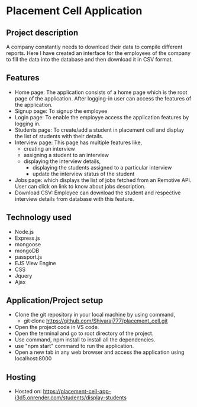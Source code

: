 # Placement Cell Application

## Project description

A company constantly needs to download their data to compile different reports. Here I have created an interface for the employees of the company to fill the data into the database and then download it in CSV format.

## Features

- Home page: The application consists of a home page which is the root page of the application. After logging-in user can access the features of the application.
- Signup page: To signup the employee
- Login page: To enable the employye access the application features by logging in.
- Students page: To create/add a student in placement cell and display the list of students with their details.
- Interview page: This page has multiple features like,
    - creating an interview 
    - assigning a student to an interview 
    - displaying the interview details,
        - displaying the students assigned to a particular interview
        - update the interview status of the student
- Jobs page: which displays the list of jobs fetched from an Remotive API. User can click on link to know about jobs description.
- Download CSV: Employee can download the student and respective interview details from database with this feature.

## Technology used

- Node.js
- Express.js
- mongoose
- mongoDB
- passport.js
- EJS View Engine
- CSS
- Jquery
- Ajax

## Application/Project setup

- Clone the git repository in your local machine by using command,
    - git clone https://github.com/Shivaraj777/placement_cell.git
- Open the project code in VS code.
- Open the terminal and go to root directory of the project.
- Use command, npm install to install all the dependencies.
- use "npm start" command to run the application.
- Open a new tab in any web browser and access the application using localhost:8000

## Hosting

- Hosted on: https://placement-cell-app-i3d5.onrender.com/students/display-students
